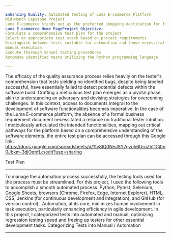 ```yaml
---

Enhancing Quality: Automated Testing of Luma E-commerce Platform 
Mid-Month Capstone Project
Luma E-commerce stands out as the preferred shopping destination for fitness enthusiasts, providing a wide range of comfortable gym accessories at highly affordable prices, coupled with enticing discounts. hence the user flow of the application must be top-notch.
Luma E-commerce Home PageProject Objective:
Formulate a comprehensive test plan for the project
Select an appropriate test stack based on project requirements
Distinguish between tests suitable for automation and those necessitating
manual execution
Execute thorough manual testing procedures
Automate identified tests utilizing the Python programming language

---
```


The efficacy of the quality assurance process relies heavily on the tester's comprehension that tests yielding no identified bugs, despite being labeled successful, have essentially failed to detect potential defects within the software build. Crafting a meticulous test plan emerges as a pivotal phase, akin to understanding an adversary and devising strategies for overcoming challenges. In this context, access to documents integral to the development of software functionalities becomes imperative.
In the case of the Luma E-commerce platform, the absence of a formal business requirement document necessitated a reliance on traditional tester intuition. I meticulously articulated the intended functionalities, mapping out critical pathways for the platform based on a comprehensive understanding of the software elements. the entire test plan can be accessed through this Google link: https://docs.google.com/spreadsheets/d/11y8IQ0NeJSY7gzoh6UruZhf1Cj0n0Jbkm-3djOqnfLc/edit?usp=sharing

Test Plan

---

To manage the automation process successfully, the testing tools used for the process must be streamlined. For this project, I used the following tools to accomplish a smooth automated process. Python, Pytest, Selenium, Google Sheets, browsers (Chrome, Firefox, Edge, Internet Explorer), HTML, CSS, Jenkins (for continuous development and integration), and GitHub (for version control). 
Automation, at its core, minimizes human involvement in task execution, particularly enhancing efficiency in agile development. In this project, I categorized tests into automated and manual, optimizing regression testing speed and freeing up testers for other essential development tasks.
Categorizing Tests into Manual / Automation

---
